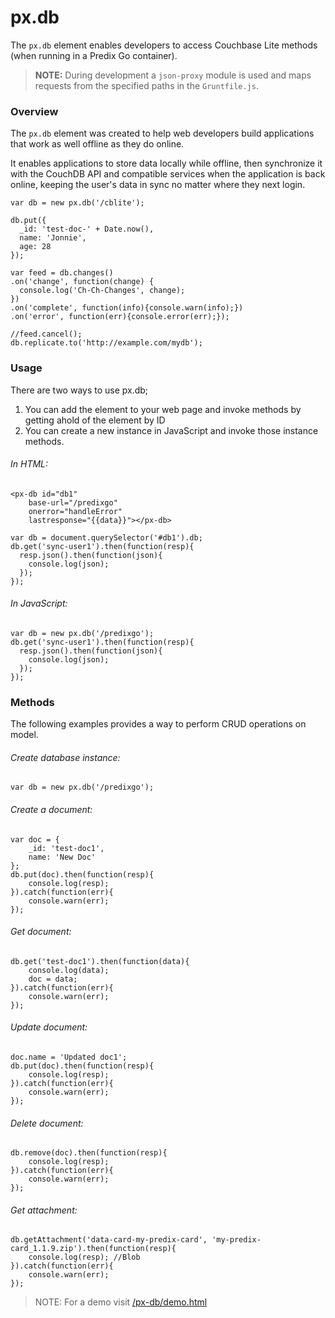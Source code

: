 # px.db
The `px.db` element enables developers to access Couchbase Lite methods (when running in a Predix Go container).

> **NOTE:** During development a `json-proxy` module is used and maps requests from the specified paths in the `Gruntfile.js`.

### Overview
The `px.db` element was created to help web developers build applications that work as well offline as they do online.

It enables applications to store data locally while offline,
then synchronize it with the CouchDB API and compatible services when the application is back online,
keeping the user's data in sync no matter where they next login.

```
var db = new px.db('/cblite');

db.put({
  _id: 'test-doc-' + Date.now(),
  name: 'Jonnie',
  age: 28
});

var feed = db.changes()
.on('change', function(change) {
  console.log('Ch-Ch-Changes', change);
})
.on('complete', function(info){console.warn(info);})
.on('error', function(err){console.error(err);});

//feed.cancel();
db.replicate.to('http://example.com/mydb');
```

### Usage
There are two ways to use px.db;

1. You can add the element to your web page and invoke methods by getting ahold of the element by ID
2. You can create a new instance in JavaScript and invoke those instance methods.

###### In HTML:

```
<px-db id="db1"
	base-url="/predixgo"
	onerror="handleError"
	lastresponse="{{data}}"></px-db>
```

```
var db = document.querySelector('#db1').db;
db.get('sync-user1').then(function(resp){
  resp.json().then(function(json){
    console.log(json);
  });
});
```


###### In JavaScript:

```
var db = new px.db('/predixgo');
db.get('sync-user1').then(function(resp){
  resp.json().then(function(json){
    console.log(json);
  });
});
```



### Methods
The following examples provides a way to perform CRUD operations on model.

###### Create database instance:

```
var db = new px.db('/predixgo');
```

###### Create a document:

```
var doc = {
	_id: 'test-doc1',
	name: 'New Doc'
};
db.put(doc).then(function(resp){
	console.log(resp);
}).catch(function(err){
	console.warn(err);
});
```

###### Get document:

```
db.get('test-doc1').then(function(data){
	console.log(data);
	doc = data;
}).catch(function(err){
	console.warn(err);
});
```


###### Update document:

```
doc.name = 'Updated doc1';
db.put(doc).then(function(resp){
	console.log(resp);
}).catch(function(err){
	console.warn(err);
});
```

###### Delete document:

```
db.remove(doc).then(function(resp){
	console.log(resp);
}).catch(function(err){
	console.warn(err);
});
```

###### Get attachment:

```
db.getAttachment('data-card-my-predix-card', 'my-predix-card_1.1.9.zip').then(function(resp){
	console.log(resp); //Blob
}).catch(function(err){
	console.warn(err);
});
```

> NOTE: For a demo visit [/px-db/demo.html](/px-db/demo.html)






